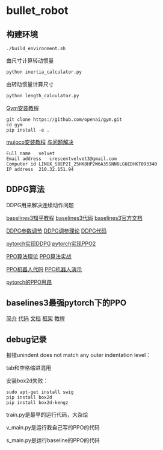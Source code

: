 # bullet_robot

## 构建环境
```ssh
./build_environment.sh
```
由尺寸计算转动惯量
```python
python inertia_calculator.py
```
由转动惯量计算尺寸
```python
python length_calculator.py
```
[Gym安装教程](https://blog.csdn.net/ms961516792/article/details/79122914)
```ssh
git clone https://github.com/openai/gym.git
cd gym
pip install -e .
```
[mujoco安装教程](https://blog.csdn.net/jianghao_ava/article/details/81062337)
[与问题解决](https://blog.csdn.net/jianghao_ava/article/details/80874254)
```
Full name	velvet
Email address	crescentvelvet3@gmail.com
Computer id	LINUX_SBEP2I_25HK8HP2W6A35SNN6LG6EDHKT093340
IP address	210.32.151.94
```
## DDPG算法

DDPG用来解决连续动作问题

[baselines3知乎教程](https://zhuanlan.zhihu.com/p/149771220)
[baselines3代码](https://github.com/DLR-RM/stable-baselines3)
[baselines3官方文档](https://stable-baselines3.readthedocs.io/en/master/)

[DDPG参数调节](https://www.zhihu.com/question/309162916)
[DDPG调参理论](https://zhuanlan.zhihu.com/p/345353294)
[DDPG代码](https://zhuanlan.zhihu.com/p/47873624)

[pytorch实现DDPG](https://github.com/ghliu/pytorch-ddpg)
[pytorch实现PPO2](https://github.com/andompesta/ppo2)

[PPO算法理论](https://zhuanlan.zhihu.com/p/111068310)
[PPO算法实战](https://zhuanlan.zhihu.com/p/111049450)

[PPO机器人代码](https://github.com/openai/baselines/tree/master/baselines/ppo2)
[PPO机器人演示](https://openai.com/blog/openai-baselines-ppo/)

[pytorch的PPO思路](https://blog.csdn.net/melody_cjw/article/details/112851552)

## baselines3最强pytorch下的PPO

[简介](https://araffin.github.io/post/sb3/)
[代码](https://github.com/DLR-RM/stable-baselines3)
[文档](https://stable-baselines3.readthedocs.io/en/master/)
[框架](https://github.com/DLR-RM/rl-baselines3-zoo)
[教程](https://github.com/araffin/rl-tutorial-jnrr19)

## debug记录
报错unindent does not match any outer indentation level：

tab和空格缩进混用

安装box2d失败：
```
sudo apt-get install swig
pip install box2d
pip install box2d-kengz

```

train.py是最早的运行代码，大杂烩

v_main.py是运行我自己写的PPO的代码

s_main.py是运行baseline的PPO的代码

